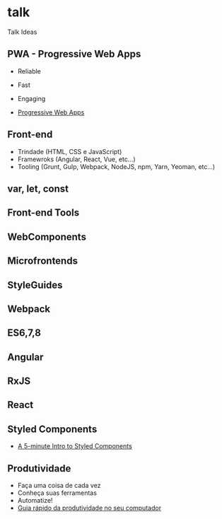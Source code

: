# talk
Talk Ideas

## PWA - Progressive Web Apps

- Reliable
- Fast
- Engaging

- [Progressive Web Apps](https://developers.google.com/web/progressive-web-apps/)

## Front-end

- Trindade (HTML, CSS e JavaScript)
- Framewroks (Angular, React, Vue, etc...)
- Tooling (Grunt, Gulp, Webpack, NodeJS, npm, Yarn, Yeoman, etc...)

## var, let, const
## Front-end Tools
## WebComponents
## Microfrontends
## StyleGuides
## Webpack
## ES6,7,8
## Angular
## RxJS
## React

## Styled Components
- [A 5-minute Intro to Styled Components](https://medium.freecodecamp.org/a-5-minute-intro-to-styled-components-41f40eb7cd55)

## Produtividade

- Faça uma coisa de cada vez
- Conheça suas ferramentas
- Automatize!
- [Guia rápido da produtividade no seu computador](https://ronaldolima.eti.br/guia-r%C3%A1pido-da-produtividade-no-seu-computador-87c518d3be12)
